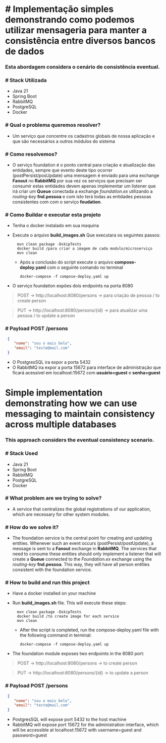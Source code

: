# # Implementação simples demonstrando como podemos utilizar mensageria para manter a consistência entre diversos bancos de dados
### Esta abordagem considera o cenário de consistência eventual.

### # Stack Utilizada
* Java 21
* Spring Boot
* RabbitMQ
* PostgreSQL
* Docker

### # Qual o problema queremos resolver?
* Um serviço que concentre os cadastros globais de nossa aplicação e que são necessários a outros módulos do sistema

### # Como resolvemos?
* O serviço foundation é o ponto central para criação e atualização das entidades, sempre que evento deste tipo ocorrer (postPersist/posUpdate) uma mensagem é
enviado para uma exchange **Fanout** no **RabbitMQ** por sua vez os serviços que precisam ser consumir estas entidades devem apenas implementar um listener que
irá criar um **Queue** conectada a exchange *foundation.ex* utilizando a *routing-key* **fnd.pessoa** e com isto terá todas as entidades pessoas consistentes com
com o serviço **foudation**.

### # Como Buildar e executar esta projeto

* Tenha o docker instalado em sua maquina

* Execute o arquivo **build_images.sh** Que executara os seguintes passos:

        mvn clean package -DskipTests
        docker build /para criar a imagem de cada modulo/microserviço 
        mvn clean
        
  * Após a conclusão do script execute o arquivo **compose-deploy.yaml** com o seguinte comando no terminal

        docker-compose -f compose-deploy.yaml up

* O serviço foundation expões dois endpoints na porta 8080
> POST -> http://localhost:8080/persons  -> para criação de pessoa / to create person

> PUT -> http://localhost:8080/persons/{id} -> para atualizar uma pessoa / to update a person

### # Payload POST /persons
``` json
 {
    "nome": "sou o mais belo",
    "email": "teste@mail.com"
 }
```
* O PostgresSQL ira expor a porta 5432
* O RabbitMQ ira expor a porta 15672 para interface de administração que ficará acessível em localhost:15672 com **usuário=guest** e **senha=guest**


# Simple implementation demonstrating how we can use messaging to maintain consistency across multiple databases
### This approach considers the eventual consistency scenario.

### # Stack Used
* Java 21
* Spring Boot
* RabbitMQ
* PostgreSQL
* Docker

### # What problem are we trying to solve?
* A service that centralizes the global registrations of our application, which are necessary for other system modules.

### # How do we solve it?
* The foundation service is the central point for creating and updating entities. Whenever such an event occurs (postPersist/postUpdate),
  a message is sent to a **Fanout** exchange in **RabbitMQ**. The services that need to consume these entities should only implement a listener that
  will create a **Queue** connected to the *Foundation.ex* exchange using the *routing-key* **fnd.pessoa**. This way, they will have all person entities
  consistent with the foundation service.

### # How to build and run this project

* Have a docker installed on your machine

* Run **build_images.sh** file. This will execute these steps:

        mvn clean package -DskipTests
        docker build /to create image for each service 
        mvn clean

  * After the script is completed, run the compose-deploy.yaml file with the following command in terminal:

        docker-compose -f compose-deploy.yaml up

* The foundation module exposes two endpoints in the 8080 port:
> POST -> http://localhost:8080/persons  -> to create person

> PUT -> http://localhost:8080/persons/{id} -> to update a person

### # Payload POST /persons
``` json
 {
    "nome": "sou o mais belo",
    "email": "teste@mail.com"
 }
```

* PostgresSQL will expose port 5432 to the host machine
* RabbitMQ will expose port 15672 for the administration interface, which will be accessible at localhost:15672 with username=guest and password=guest